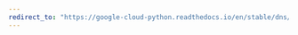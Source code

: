 ```yaml
---
redirect_to: "https://google-cloud-python.readthedocs.io/en/stable/dns/resource-record-set.html"
---
```

